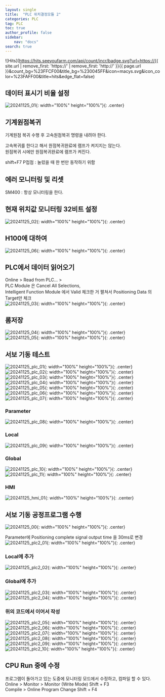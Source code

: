 ```yaml
---
layout: single
title:  "PLC 위치결정모듈 2"
categories: PLC
tag: PLC
toc: true
author_profile: false
sidebar:
    nav: "docs"
search: true
---
```


![Hits](https://hits.seeyoufarm.com/api/count/incr/badge.svg?url=https://{{ site.url | remove_first: 'https://' | remove_first: 'http://' }}{{ page.url }}&count_bg=%23FFCF00&title_bg=%230045FF&icon=macys.svg&icon_color=%23FAFF00&title=hits&edge_flat=false)
  
## 데이터 표시기 비율 설정  
![20241125_01](/images/2024-11-25-PLC_class/20241125_01.PNG){: width="100%" height="100%"}{: .center}  

## 기계원점복귀  
기계원점 복귀 수행 후 고속원점복귀 명령을 내려야 한다.  
  
고속복귀를 한다고 해서 원점복귀완료에 램프가 켜지지는 않는다.  
원점복귀 시에만 원점복귀완료에 램프가 켜진다.  
  
shift+F7 P접점 : 눌렀을 때 한 번만 동작하기 위함  

## 에러 모니터링 및 리셋  
SM400 : 항상 모니터링을 한다.  

## 현재 위치값 모니터링 32비트 설정  
![20241125_02](/images/2024-11-25-PLC_class/20241125_02.PNG){: width="100%" height="100%"}{: .center}  

## H100에 대하여  
![20241125_06](/images/2024-11-25-PLC_class/20241125_06.png){: width="100%" height="100%"}{: .center}  

## PLC에서 데이터 읽어오기  
Online > Read from PLC... >  
PLC Module 은 Cancel All Selections,  
Intelligent Function Module 에서 Valid 체크한 거 펼쳐서 Positioning Data 의 Target만 체크  
![20241125_03](/images/2024-11-25-PLC_class/20241125_03.PNG){: width="100%" height="100%"}{: .center}  

## 롬저장  
![20241125_04](/images/2024-11-25-PLC_class/20241125_04.PNG){: width="100%" height="100%"}{: .center}  
![20241125_05](/images/2024-11-25-PLC_class/20241125_05.PNG){: width="100%" height="100%"}{: .center}  

## 서보 기동 테스트  
![20241125_plc_01](/images/2024-11-25-PLC_class/20241125_plc_01.PNG){: width="100%" height="100%"}{: .center}  
![20241125_plc_02](/images/2024-11-25-PLC_class/20241125_plc_02.PNG){: width="100%" height="100%"}{: .center}  
![20241125_plc_03](/images/2024-11-25-PLC_class/20241125_plc_03.PNG){: width="100%" height="100%"}{: .center}  
![20241125_plc_04](/images/2024-11-25-PLC_class/20241125_plc_04.PNG){: width="100%" height="100%"}{: .center}  
![20241125_plc_05](/images/2024-11-25-PLC_class/20241125_plc_05.PNG){: width="100%" height="100%"}{: .center}  
![20241125_plc_06](/images/2024-11-25-PLC_class/20241125_plc_06.PNG){: width="100%" height="100%"}{: .center}  
![20241125_plc_07](/images/2024-11-25-PLC_class/20241125_plc_07.PNG){: width="100%" height="100%"}{: .center}  
  
### Parameter  
![20241125_plc_08](/images/2024-11-25-PLC_class/20241125_plc_08.PNG){: width="100%" height="100%"}{: .center}  
  
### Local  
![20241125_plc_09](/images/2024-11-25-PLC_class/20241125_plc_09.PNG){: width="100%" height="100%"}{: .center}  
  
### Global  
![20241125_plc_10](/images/2024-11-25-PLC_class/20241125_plc_10.PNG){: width="100%" height="100%"}{: .center}  
![20241125_plc_11](/images/2024-11-25-PLC_class/20241125_plc_11.PNG){: width="100%" height="100%"}{: .center}  
  
### HMI  
![20241125_hmi_01](/images/2024-11-25-PLC_class/20241125_hmi_01.PNG){: width="100%" height="100%"}{: .center}  

## 서보 기동 공정프로그램 수행  

![20241125_00](/images/2024-11-25-PLC_class/20241125_00.jpg){: width="100%" height="100%"}{: .center}  

Parameter에 Positioning complete signal output time 을 30ms로 변경  
![20241125_plc2_01](/images/2024-11-25-PLC_class/20241125_plc2_01.PNG){: width="100%" height="100%"}{: .center}  

### Local에 추가  
![20241125_plc2_02](/images/2024-11-25-PLC_class/20241125_plc2_02.PNG){: width="100%" height="100%"}{: .center}  

### Global에 추가  
![20241125_plc2_03](/images/2024-11-25-PLC_class/20241125_plc2_03.PNG){: width="100%" height="100%"}{: .center}  
![20241125_plc2_04](/images/2024-11-25-PLC_class/20241125_plc2_04.PNG){: width="100%" height="100%"}{: .center}  

### 위의 코드에서 이어서 작성  
![20241125_plc2_05](/images/2024-11-25-PLC_class/20241125_plc2_05.PNG){: width="100%" height="100%"}{: .center}  
![20241125_plc2_06](/images/2024-11-25-PLC_class/20241125_plc2_06.PNG){: width="100%" height="100%"}{: .center}  
![20241125_plc2_07](/images/2024-11-25-PLC_class/20241125_plc2_07.PNG){: width="100%" height="100%"}{: .center}  
![20241125_plc2_08](/images/2024-11-25-PLC_class/20241125_plc2_08.PNG){: width="100%" height="100%"}{: .center}  
![20241125_plc2_09](/images/2024-11-25-PLC_class/20241125_plc2_09.PNG){: width="100%" height="100%"}{: .center}  
![20241125_plc2_10](/images/2024-11-25-PLC_class/20241125_plc2_10.PNG){: width="100%" height="100%"}{: .center}  

## CPU Run 중에 수정  
프로그램이 돌아가고 있는 도중에 모니터링 모드에서 수정하고, 컴파일 할 수 있다.  
Online > Monitor > Monitor (Write Mode) Shift + F3  
Compile > Online Program Change Shift + F4  